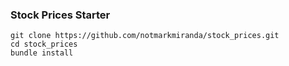 ### Stock Prices Starter

```
git clone https://github.com/notmarkmiranda/stock_prices.git
cd stock_prices
bundle install
```
